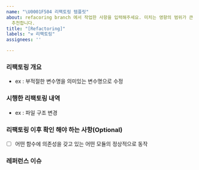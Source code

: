 ```yaml
---
name: "\U0001F504 리팩토링 템플릿"
about: refacoring branch 에서 작업한 사항을 입력해주세요. 미치는 영향의 범위가 큰 리팩토링 일 경우엔 테스트 코드를 작성하길
  추천합니다.
title: "[Refactoring]"
labels: "⚒️ 리팩토링"
assignees: ''

---
```


### 리팩토링 개요
- ex : 부적절한 변수명을 의미있는 변수명으로 수정 

### 시행한 리팩토링 내역
- ex : 파일 구조 변경

### 리팩토링 이후 확인 해야 하는 사항(Optional)
- [ ] 어떤 함수에 의존성을 갖고 있는 어떤 모듈의 정상적으로 동작

### 레퍼런스 이슈
